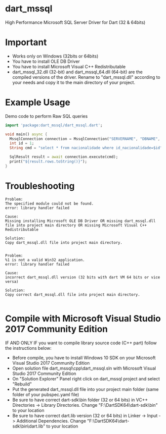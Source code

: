 # dart_mssql

High Performance Microsoft SQL Server Driver for Dart (32 & 64bits)

# Important

- Works only on Windows (32bits or 64bits)
- You have to install OLE DB Driver 
- You have to install Microsoft Visual C++ Redistributable
- dart_mssql_32.dll (32-bit) and dart_mssql_64.dll (64-bit) are the compiled versions of the driver. Rename to "dart_mssql.dll" according to your needs and copy it to the main directory of your project.
 
# Example Usage

Demo code to perform Raw SQL queries

```dart
import 'package:dart_mssql/dart_mssql.dart';

void main() async {
  MssqlConnection connection = MssqlConnection("SERVERNAME", "DBNAME", "USERNAME", "PASSWORD");
  int id = 1;
  String cmd = "select * from nacionalidade where id_nacionalidade=$id"; // sorry! param binding not yet implemented!

  SqlResult result = await connection.execute(cmd);
  print("${result.rows.toString()}");
}
```

# Troubleshooting

```
Problem:
The specified module could not be found.
error: library handler failed

Cause:
Missing installing Microsoft OLE DB Driver OR missing dart_mssql.dll file into project main directory OR missing Microsoft Visual C++ Redistributable

Solution:
Copy dart_mssql.dll file into project main directory.


Problem:
%1 is not a valid Win32 application.
error: library handler failed

Cause:
incorrect dart_mssql.dll version (32 bits with dart VM 64 bits or vice versa)

Solution:
Copy correct dart_mssql.dll file into project main directory.


```
# Compile with Microsoft Visual Studio 2017 Community Edition

IF AND ONLY IF you want to compile library source code (C++ part) follow the instructions below:

- Before compile, you have to install Windows 10 SDK on your Microsoft Visual Studio 2017 Community Edition
- Open solution file dart_mssql\cpp\dart_mssql.sln with Microsoft Visual Studio 2017 Community Edition
- On "Solution Explorer" Panel right click on dart_mssql project and select "Rebuild"
- Put the generated dart_mssql.dll file into your project main folder (same folder of your pubspec.yaml file)
- Be sure to have correct dart-sdk\bin folder (32 or 64 bits) in VC++ Directories -> Library Directories. Change "F:\DartSDK64\dart-sdk\bin" to your location
- Be sure to have correct dart.lib version (32 or 64 bits) in Linker -> Input -> Additional Dependencies. Change "F:\DartSDK64\dart-sdk\bin\dart.lib" to your location
